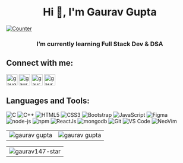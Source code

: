 <h2 align="center">
<h1 align="center">Hi 👋, I'm Gaurav Gupta</h1>
<p align="left">
<a href="https://github.com/gaurav147-star"><img alt="Counter"src="https://visitor-badge.glitch.me/badge?page_id=gaurav147-star.visitor-badge" /></a>

<h3 align="center">I’m currently learning Full Stack Dev & DSA</h3>
</p>
 <h2 align="center">

<h2 align="left">Connect with me:</h2>
<p align="left">
<a href="https://twitter.com/gaugupta147" target="blank"><img align="center" src="https://img.shields.io/badge/Twitter-08143D?style=for-the-badge&logo=twitter&logoColor=white" alt="gaugupta147" height="30"  /></a>
<a href="https://www.linkedin.com/in/gaurav147/" target="blank"><img align="center" src="https://img.shields.io/badge/LinkedIn-FF3D00?style=for-the-badge&logo=linkedin&logoColor=white" alt="gaurav-gupta-b913aa202" height="30"  /></a>
<a href="https://instagram.com/gaurav07gupta" target="blank"><img align="center" src="https://img.shields.io/badge/Instagram-D44FB7?style=for-the-badge&logo=instagram&logoColor=white" alt="gaurav07gupta" height="30"  /></a>
<a href="https://gauravgupta9158@gmail.com" target="blank"><img align="center" src="https://img.shields.io/badge/Gmail-D14836?style=for-the-badge&logo=gmail&logoColor=white" alt="gauravgupta9158@gmail.com" height="30"  /></a>
</p>

<h2 align="left">Languages and Tools:</h2>

<p align="left">
<img alt="C" src="https://img.shields.io/badge/c-%2300599C.svg?&style=for-the-badge&logo=c&logoColor=white" />
<img alt="C++" src="https://img.shields.io/badge/c++-%2300599C.svg?&style=for-the-badge&logo=c%2B%2B&ogoColor=white" />

<img alt="HTML5" src="https://img.shields.io/badge/html5-%23E34F26.svg?&style=for-the-badge&logo=html5&logoColor=white" />
 <img alt="CSS3" src="https://img.shields.io/badge/css3-%231572B6.svg?&style=for-the-badge&logo=css3&logoColor=white" />
 <img alt="Bootstrap" src="https://img.shields.io/badge/Bootstrap-563D7C?style=for-the-badge&logo=bootstrap&logoColor=white" />
 <img alt="JavaScript" src="https://img.shields.io/badge/javascript-%23323330.svg?&style=for-the-badge&logo=javascript&logoColor=%23F7DF1E" />
 <img alt="Figma" src="https://img.shields.io/badge/Figma-2F7B00?style=for-the-badge&logo=figma&logoColor=white" />
    <img alt="node-js" src="https://img.shields.io/badge/Node.js-43853D?style=for-the-badge&logo=node.js&logoColor=white" />
    <img alt="npm" src="https://img.shields.io/badge/npm-CB3837?style=for-the-badge&logo=npm&logoColor=white" />
    <img alt="ReactJs" src="https://img.shields.io/badge/React-555555?style=for-the-badge&logo=react&logoColor=61DAFB" />
    <img alt="mongodb" src="https://img.shields.io/badge/MongoDB-FF2D20?style=for-the-badge&logo=mongodb&logoColor=white" />
    <img alt="Git" src="https://img.shields.io/badge/Git-F05032?style=for-the-badge&logo=git&logoColor=white" />
    <img alt="VS Code" src="https://img.shields.io/badge/Visual_Studio_Code-0078D4?style=for-the-badge&logo=visual%20studio%20code&logoColor=white" />
    <img alt="NeoVim" src="https://img.shields.io/badge/NeoVim-%2357A143.svg?&style=for-the-badge&logo=neovim&logoColor=white" />
</p>

<table align="center">
  <tr>

  <td><img src="https://github-readme-stats.vercel.app/api/top-langs/?username=gaurav147-star&langs_count=8&theme=nightowl" alt="gaurav gupta"/></td>
   
<td><img src="https://github-readme-stats.vercel.app/api?username=gaurav147-star&theme=nightowl&show_icons=true" alt="gaurav gupta" />
  </tr>  
</table>
<table align="center">
  <tr>

  <td>
  <img src="https://github-readme-streak-stats.herokuapp.com/?user=gaurav147-star&theme=nightowl&show_icons=true" alt="gaurav147-star" />

  </td>
    </tr>

  </table>
 <h2 align="center">
